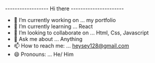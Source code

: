 ------------------ Hi there ----------------------
- 🔭 I’m currently working on ... my portfolio
- 🌱 I’m currently learning ... React
- 👯 I’m looking to collaborate on ... Html, Css, Javascript
- 💬 Ask me about ... Anything 
- 📫 How to reach me: ... heysey128@gmail.com
- 😄 Pronouns: ... He/ Him
